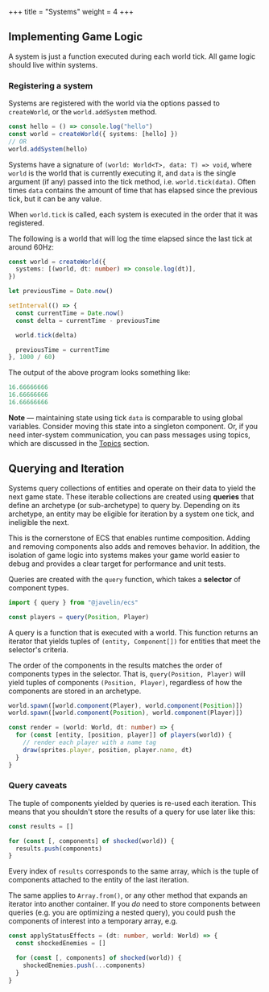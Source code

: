 +++
title = "Systems"
weight = 4
+++

## Implementing Game Logic

A system is just a function executed during each world tick. All game logic should live within systems.

### Registering a system

Systems are registered with the world via the options passed to `createWorld`, or the `world.addSystem` method.

```typescript
const hello = () => console.log("hello")
const world = createWorld({ systems: [hello] })
// OR
world.addSystem(hello)
```

Systems have a signature of `(world: World<T>, data: T) => void`, where `world` is the world that is currently executing it, and `data` is the single argument (if any) passed into the tick method, i.e. `world.tick(data)`. Often times `data` contains the amount of time that has elapsed since the previous tick, but it can be any value.

When `world.tick` is called, each system is executed in the order that it was registered.

The following is a world that will log the time elapsed since the last tick at around 60Hz:

```typescript
const world = createWorld({
  systems: [(world, dt: number) => console.log(dt)],
})

let previousTime = Date.now()

setInterval(() => {
  const currentTime = Date.now()
  const delta = currentTime - previousTime

  world.tick(delta)

  previousTime = currentTime
}, 1000 / 60)
```

The output of the above program looks something like:

```typescript
16.66666666
16.66666666
16.66666666
```

<aside>
  <p>
    <strong>Note</strong> — maintaining state using tick <code>data</code> is comparable to using global variables. Consider moving this state into a singleton component. Or, if you need inter-system communication, you can pass messages using topics, which are discussed in the <a href="/ecs/topics">Topics</a> section.
  </p>
</aside>

## Querying and Iteration

Systems query collections of entities and operate on their data to yield the next game state. These iterable collections are created using **queries** that define an archetype (or sub-archetype) to query by. Depending on its archetype, an entity may be eligible for iteration by a system one tick, and ineligible the next.

This is the cornerstone of ECS that enables runtime composition. Adding and removing components also adds and removes behavior. In addition, the isolation of game logic into systems makes your game world easier to debug and provides a clear target for performance and unit tests.

Queries are created with the `query` function, which takes a **selector** of component types.

```typescript
import { query } from "@javelin/ecs"

const players = query(Position, Player)
```

A query is a function that is executed with a world. This function returns an iterator that yields tuples of `(entity, Component[])` for entities that meet the selector's criteria.

The order of the components in the results matches the order of components types in the selector. That is, `query(Position, Player)` will yield tuples of components `(Position, Player)`, regardless of how the components are stored in an archetype.

```typescript
world.spawn([world.component(Player), world.component(Position)])
world.spawn([world.component(Position), world.component(Player)])

const render = (world: World, dt: number) => {
  for (const [entity, [position, player]] of players(world)) {
    // render each player with a name tag
    draw(sprites.player, position, player.name, dt)
  }
}
```

### Query caveats

The tuple of components yielded by queries is re-used each iteration. This means that you shouldn't store the results of a query for use later like this:

```typescript
const results = []

for (const [, components] of shocked(world)) {
  results.push(components)
}
```

Every index of `results` corresponds to the same array, which is the tuple of components attached to the entity of the last iteration.

The same applies to `Array.from()`, or any other method that expands an iterator into another container. If you _do_ need to store components between queries (e.g. you are optimizing a nested query), you could push the components of interest into a temporary array, e.g.

```typescript
const applyStatusEffects = (dt: number, world: World) => {
  const shockedEnemies = []

  for (const [, components] of shocked(world)) {
    shockedEnemies.push(...components)
  }
}
```
